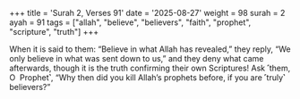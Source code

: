 +++
title = 'Surah 2, Verses 91'
date = '2025-08-27'
weight = 98
surah = 2
ayah = 91
tags = ["allah", "believe", "believers", "faith", "prophet", "scripture", "truth"]
+++

When it is said to them: “Believe in what Allah has revealed,” they reply, “We only believe in what was sent down to us,” and they deny what came afterwards, though it is the truth confirming their own Scriptures! Ask ˹them, O  Prophet˺, “Why then did you kill Allah’s prophets before, if you are ˹truly˺ believers?”